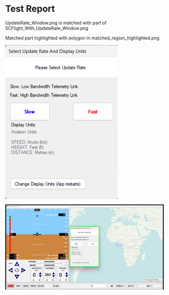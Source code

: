 # Test Report
UpdateRate_Window.png is matched with part of SCFlight_With_UpdateRate_Window.png

Matched part highlighted with polygon in matched_region_highlighted.png

![Test Image](../Test_Images/UpdateRate_Window.png "Test Image for comparing results")

![Result Image captured](../Result_Images/matched_region_highlighted.png "Results Image captured to compare with Test Image")

